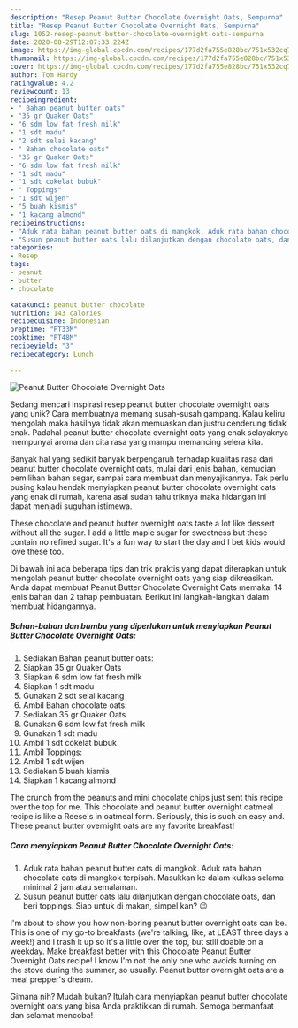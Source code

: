 ```yaml
---
description: "Resep Peanut Butter Chocolate Overnight Oats, Sempurna"
title: "Resep Peanut Butter Chocolate Overnight Oats, Sempurna"
slug: 1052-resep-peanut-butter-chocolate-overnight-oats-sempurna
date: 2020-08-29T12:07:33.224Z
image: https://img-global.cpcdn.com/recipes/177d2fa755e828bc/751x532cq70/peanut-butter-chocolate-overnight-oats-foto-resep-utama.jpg
thumbnail: https://img-global.cpcdn.com/recipes/177d2fa755e828bc/751x532cq70/peanut-butter-chocolate-overnight-oats-foto-resep-utama.jpg
cover: https://img-global.cpcdn.com/recipes/177d2fa755e828bc/751x532cq70/peanut-butter-chocolate-overnight-oats-foto-resep-utama.jpg
author: Tom Hardy
ratingvalue: 4.2
reviewcount: 13
recipeingredient:
- " Bahan peanut butter oats"
- "35 gr Quaker Oats"
- "6 sdm low fat fresh milk"
- "1 sdt madu"
- "2 sdt selai kacang"
- " Bahan chocolate oats"
- "35 gr Quaker Oats"
- "6 sdm low fat fresh milk"
- "1 sdt madu"
- "1 sdt cokelat bubuk"
- " Toppings"
- "1 sdt wijen"
- "5 buah kismis"
- "1 kacang almond"
recipeinstructions:
- "Aduk rata bahan peanut butter oats di mangkok. Aduk rata bahan chocolate oats di mangkok terpisah. Masukkan ke dalam kulkas selama minimal 2 jam atau semalaman."
- "Susun peanut butter oats lalu dilanjutkan dengan chocolate oats, dan beri toppings. Siap untuk di makan, simpel kan? 😉"
categories:
- Resep
tags:
- peanut
- butter
- chocolate

katakunci: peanut butter chocolate 
nutrition: 143 calories
recipecuisine: Indonesian
preptime: "PT33M"
cooktime: "PT48M"
recipeyield: "3"
recipecategory: Lunch

---
```



![Peanut Butter Chocolate Overnight Oats](https://img-global.cpcdn.com/recipes/177d2fa755e828bc/751x532cq70/peanut-butter-chocolate-overnight-oats-foto-resep-utama.jpg)

Sedang mencari inspirasi resep peanut butter chocolate overnight oats yang unik? Cara membuatnya memang susah-susah gampang. Kalau keliru mengolah maka hasilnya tidak akan memuaskan dan justru cenderung tidak enak. Padahal peanut butter chocolate overnight oats yang enak selayaknya mempunyai aroma dan cita rasa yang mampu memancing selera kita.

Banyak hal yang sedikit banyak berpengaruh terhadap kualitas rasa dari peanut butter chocolate overnight oats, mulai dari jenis bahan, kemudian pemilihan bahan segar, sampai cara membuat dan menyajikannya. Tak perlu pusing kalau hendak menyiapkan peanut butter chocolate overnight oats yang enak di rumah, karena asal sudah tahu triknya maka hidangan ini dapat menjadi suguhan istimewa.

These chocolate and peanut butter overnight oats taste a lot like dessert without all the sugar. I add a little maple sugar for sweetness but these contain no refined sugar. It&#39;s a fun way to start the day and I bet kids would love these too.


Di bawah ini ada beberapa tips dan trik praktis yang dapat diterapkan untuk mengolah peanut butter chocolate overnight oats yang siap dikreasikan. Anda dapat membuat Peanut Butter Chocolate Overnight Oats memakai 14 jenis bahan dan 2 tahap pembuatan. Berikut ini langkah-langkah dalam membuat hidangannya.

<!--inarticleads1-->

##### Bahan-bahan dan bumbu yang diperlukan untuk menyiapkan Peanut Butter Chocolate Overnight Oats:

1. Sediakan  Bahan peanut butter oats:
1. Siapkan 35 gr Quaker Oats
1. Siapkan 6 sdm low fat fresh milk
1. Siapkan 1 sdt madu
1. Gunakan 2 sdt selai kacang
1. Ambil  Bahan chocolate oats:
1. Sediakan 35 gr Quaker Oats
1. Gunakan 6 sdm low fat fresh milk
1. Gunakan 1 sdt madu
1. Ambil 1 sdt cokelat bubuk
1. Ambil  Toppings:
1. Ambil 1 sdt wijen
1. Sediakan 5 buah kismis
1. Siapkan 1 kacang almond


The crunch from the peanuts and mini chocolate chips just sent this recipe over the top for me. This chocolate and peanut butter overnight oatmeal recipe is like a Reese&#39;s in oatmeal form. Seriously, this is such an easy and. These peanut butter overnight oats are my favorite breakfast! 

<!--inarticleads2-->

##### Cara menyiapkan Peanut Butter Chocolate Overnight Oats:

1. Aduk rata bahan peanut butter oats di mangkok. Aduk rata bahan chocolate oats di mangkok terpisah. Masukkan ke dalam kulkas selama minimal 2 jam atau semalaman.
1. Susun peanut butter oats lalu dilanjutkan dengan chocolate oats, dan beri toppings. Siap untuk di makan, simpel kan? 😉


I&#39;m about to show you how non-boring peanut butter overnight oats can be. This is one of my go-to breakfasts (we&#39;re talking, like, at LEAST three days a week!) and I trash it up so it&#39;s a little over the top, but still doable on a weekday. Make breakfast better with this Chocolate Peanut Butter Overnight Oats recipe! I know I&#39;m not the only one who avoids turning on the stove during the summer, so usually. Peanut butter overnight oats are a meal prepper&#39;s dream. 

Gimana nih? Mudah bukan? Itulah cara menyiapkan peanut butter chocolate overnight oats yang bisa Anda praktikkan di rumah. Semoga bermanfaat dan selamat mencoba!
